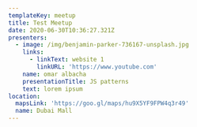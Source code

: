 ```yaml
---
templateKey: meetup
title: Test Meetup
date: 2020-06-30T10:36:27.321Z
presenters:
  - image: /img/benjamin-parker-736167-unsplash.jpg
    links:
      - linkText: website 1
        linkURL: 'https://www.youtube.com'
    name: omar albacha
    presentationTitle: JS patterns
    text: lorem ipsum
location:
  mapsLink: 'https://goo.gl/maps/hu9X5YF9FPW4q3r49'
  name: Dubai Mall
---
```


